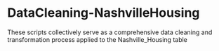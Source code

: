 # DataCleaning-NashvilleHousing
These scripts collectively serve as a comprehensive data cleaning and transformation process applied to the Nashville_Housing table
